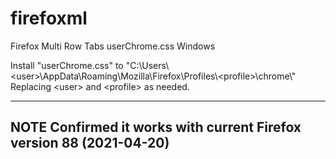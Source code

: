 # firefoxml
Firefox Multi Row Tabs userChrome.css Windows

Install "userChrome.css" to "C:\\Users\\&lt;user&gt;\\AppData\\Roaming\\Mozilla\\Firefox\\Profiles\\&lt;profile&gt;\\chrome\\"
Replacing &lt;user&gt; and &lt;profile&gt; as needed.

---
**NOTE**
Confirmed it works with current Firefox version 88 (2021-04-20)
---
